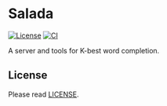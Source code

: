 # Salada

[![License][license-badge]][license]
[![CI][ci-badge]][ci]

A server and tools for K-best word completion.


## License

Please read [LICENSE][license].

[license-badge]: https://img.shields.io/badge/license-MIT-yellowgreen.svg?style=flat-square
[license]: LICENSE
[ci-badge]: https://img.shields.io/travis/mitsuse/salada.svg?style=flat-square
[ci]: https://travis-ci.org/mitsuse/salada/builds
